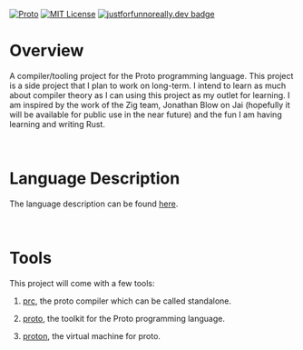 [![Proto](https://github.com/pepplejoshua/proto/actions/workflows/rust.yml/badge.svg)](https://github.com/pepplejoshua/proto/actions/workflows/rust.yml)
[![MIT License](https://img.shields.io/badge/license-MIT-blue)](https://github.com/pepplejoshua/proto/blob/main/LICENSE.md)
[![justforfunnoreally.dev badge](https://img.shields.io/badge/justforfunnoreally-dev-9f7)](https://justforfunnoreally.dev)

# Overview

A compiler/tooling project for the Proto programming language. This project is a side project that I plan to work on long-term. I intend to learn as much about compiler theory as I can using this project as my outlet for learning. I am inspired by the work of the Zig team, Jonathan Blow on Jai (hopefully it will be available for public use in the near future) and the fun I am having learning and writing Rust.

<br>

# Language Description

The language description can be found [here](docs/language_desc.md).

<br>

# Tools

This project will come with a few tools:

1. [prc](src/prc/README.md), the proto compiler which can be called standalone.

2. [proto](src/proto/README.md), the toolkit for the Proto programming language. 

3. [proton](src/proton/README.md), the virtual machine for proto.
